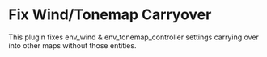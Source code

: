# Fix Wind/Tonemap Carryover

This plugin fixes env_wind & env_tonemap_controller settings carrying over into other maps without those entities.